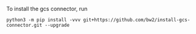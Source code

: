 To install the gcs connector, run

```
python3 -m pip install -vvv git+https://github.com/bw2/install-gcs-connector.git --upgrade
```
